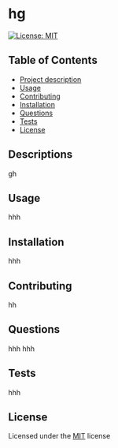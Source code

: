 
# hg

[![License: MIT](https://img.shields.io/badge/License-MIT-yellow.svg)](https://opensource.org/licenses/MIT)

## Table of Contents
- [Project description](#description)
- [Usage](#usage)
- [Contributing](#contributing)
- [Installation](#installation)
- [Questions](#questions)
- [Tests](#tests)
- [License](#license)

## Descriptions
gh

## Usage
hhh

## Installation
hhh

## Contributing
hh
  
## Questions
hhh
hhh

## Tests
hhh

## License
Licensed under the [MIT](https://choosealicense.com/licenses/mit/) license

